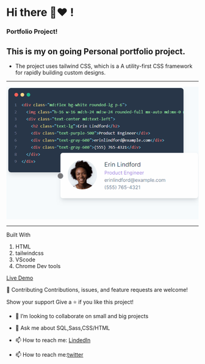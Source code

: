 # __Hi there 👋:heart: !__

### __Portfolio Project!__
## This is my on going Personal portfolio project.


- The project uses tailwind CSS, which is a A utility-first CSS framework for
rapidly building custom designs.
---
![tailwind](assets/images/tailwind.gif)

----
 Built With
1. HTML
2. tailwindcss
3. VScode
4. Chrome Dev tools

[Live Demo](https://elisha2kyakpo1.github.io/business_practical/.)

🤝 Contributing
Contributions, issues, and feature requests are welcome!

Show your support
Give a ⭐️ if you like this project!
- 👯 I’m looking to collaborate on small and big projects
- 💬 Ask me about SQL,Sass,CSS/HTML
- 📫 How to reach me: [LindedIn](https://www.linkedin.com/in/elisha-kyakopo-009aa3197/)

- 📫 How to reach me:[twitter](@elisha1k)

